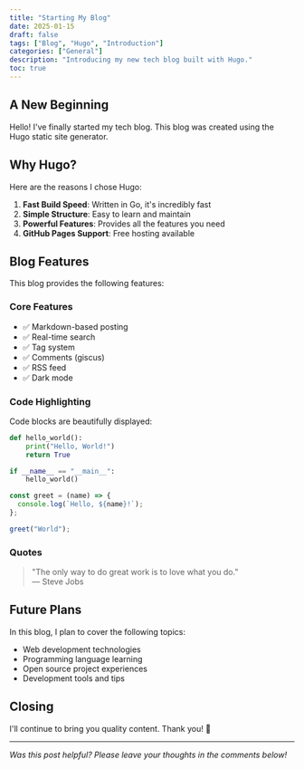 ```yaml
---
title: "Starting My Blog"
date: 2025-01-15
draft: false
tags: ["Blog", "Hugo", "Introduction"]
categories: ["General"]
description: "Introducing my new tech blog built with Hugo."
toc: true
---
```


## A New Beginning

Hello! I've finally started my tech blog. This blog was created using the Hugo static site generator.

## Why Hugo?

Here are the reasons I chose Hugo:

1. **Fast Build Speed**: Written in Go, it's incredibly fast
2. **Simple Structure**: Easy to learn and maintain
3. **Powerful Features**: Provides all the features you need
4. **GitHub Pages Support**: Free hosting available

## Blog Features

This blog provides the following features:

### Core Features

- ✅ Markdown-based posting
- ✅ Real-time search
- ✅ Tag system
- ✅ Comments (giscus)
- ✅ RSS feed
- ✅ Dark mode

### Code Highlighting

Code blocks are beautifully displayed:

```python
def hello_world():
    print("Hello, World!")
    return True

if __name__ == "__main__":
    hello_world()
```

```javascript
const greet = (name) => {
  console.log(`Hello, ${name}!`);
};

greet("World");
```

### Quotes

> "The only way to do great work is to love what you do."  
> — Steve Jobs

## Future Plans

In this blog, I plan to cover the following topics:

- Web development technologies
- Programming language learning
- Open source project experiences
- Development tools and tips

## Closing

I'll continue to bring you quality content. Thank you! 🙏

---

*Was this post helpful? Please leave your thoughts in the comments below!*

